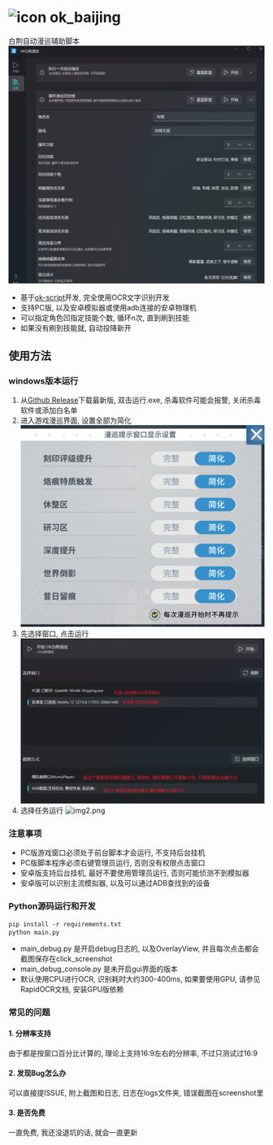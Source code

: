 # ![icon](icon.ico) ok_baijing

白荆自动漫巡辅助脚本
![img.png](readme/img.png)

* 基于[ok-script](https://github.com/ok-oldking/ok-script)开发, 完全使用OCR文字识别开发
* 支持PC版, 以及安卓模拟器或使用adb连接的安卓物理机
* 可以指定角色凹指定技能个数, 循环n次, 直到刷到技能
* 如果没有刷到技能就, 自动投降新开

## 使用方法

### windows版本运行

1. 从[Github Release](https://github.com/ok-oldking/ok_baijing/releases)下载最新版, 双击运行.exe, 杀毒软件可能会报警,
   关闭杀毒软件或添加白名单
2. 进入游戏漫巡界面, 设置全部为简化
   ![img_3.png](readme/img_3.png)
3. 先选择窗口, 点击运行
   ![img.png](img.png)
4. 选择任务运行
   ![img2.png](img2.png)

### 注意事项

* PC版游戏窗口必须处于前台脚本才会运行, 不支持后台挂机
* PC版脚本程序必须右键管理员运行, 否则没有权限点击窗口
* 安卓版支持后台挂机, 最好不要使用管理员运行, 否则可能侦测不到模拟器
* 安卓版可以识别主流模拟器, 以及可以通过ADB查找到的设备

### Python源码运行和开发

```
pip install -r requirements.txt
python main.py
```

* main_debug.py 是开启debug日志的, 以及OverlayView, 并且每次点击都会截图保存在click_screenshot
* main_debug_console.py 是未开启gui界面的版本
* 默认使用CPU进行OCR, 识别耗时大约300-400ms, 如果要使用GPU, 请参见RapidOCR文档, 安装GPU版依赖

### 常见的问题

#### 1. 分辨率支持

由于都是按窗口百分比计算的, 理论上支持16:9左右的分辨率, 不过只测试过16:9

#### 2. 发现Bug怎么办

可以直接提ISSUE, 附上截图和日志, 日志在logs文件夹, 错误截图在screenshot里

#### 3. 是否免费

一直免费, 我还没退坑的话, 就会一直更新

  
